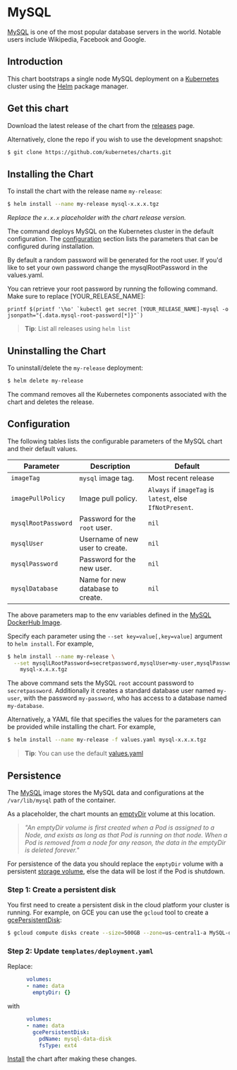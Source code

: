 # MySQL

[MySQL](https://MySQL.org) is one of the most popular database servers in the world. Notable users include Wikipedia, Facebook and Google.

## Introduction

This chart bootstraps a single node MySQL deployment on a [Kubernetes](http://kubernetes.io) cluster using the [Helm](https://helm.sh) package manager.

## Get this chart

Download the latest release of the chart from the [releases](../../../releases) page.

Alternatively, clone the repo if you wish to use the development snapshot:

```bash
$ git clone https://github.com/kubernetes/charts.git
```

## Installing the Chart

To install the chart with the release name `my-release`:

```bash
$ helm install --name my-release mysql-x.x.x.tgz
```

*Replace the `x.x.x` placeholder with the chart release version.*

The command deploys MySQL on the Kubernetes cluster in the default configuration. The [configuration](#configuration) section lists the parameters that can be configured during installation.

By default a random password will be generated for the root user. If you'd like to set your own password change the mysqlRootPassword
in the values.yaml.

You can retrieve your root password by running the following command. Make sure to replace [YOUR_RELEASE_NAME]:

    printf $(printf '\%o' `kubectl get secret [YOUR_RELEASE_NAME]-mysql -o jsonpath="{.data.mysql-root-password[*]}"`)

> **Tip**: List all releases using `helm list`

## Uninstalling the Chart

To uninstall/delete the `my-release` deployment:

```bash
$ helm delete my-release
```

The command removes all the Kubernetes components associated with the chart and deletes the release.

## Configuration

The following tables lists the configurable parameters of the MySQL chart and their default values.

|       Parameter       |           Description            |                         Default                          |
|-----------------------|----------------------------------|----------------------------------------------------------|
| `imageTag`            | `mysql` image tag.     | Most recent release                                      |
| `imagePullPolicy`     | Image pull policy.               | `Always` if `imageTag` is `latest`, else `IfNotPresent`. |
| `mysqlRootPassword` | Password for the `root` user.    | `nil`                                                    |
| `mysqlUser`         | Username of new user to create.  | `nil`                                                    |
| `mysqlPassword`     | Password for the new user.       | `nil`                                                    |
| `mysqlDatabase`     | Name for new database to create. | `nil`                                                    |

The above parameters map to the env variables defined in the [MySQL DockerHub Image](https://hub.docker.com/_/mysql/).

Specify each parameter using the `--set key=value[,key=value]` argument to `helm install`. For example,

```bash
$ helm install --name my-release \
  --set mysqlLRootPassword=secretpassword,mysqlUser=my-user,mysqlPassword=my-password,mysqlDatabase=my-database \
    mysql-x.x.x.tgz
```

The above command sets the MySQL `root` account password to `secretpassword`. Additionally it creates a standard database user named `my-user`, with the password `my-password`, who has access to a database named `my-database`.

Alternatively, a YAML file that specifies the values for the parameters can be provided while installing the chart. For example,

```bash
$ helm install --name my-release -f values.yaml mysql-x.x.x.tgz
```

> **Tip**: You can use the default [values.yaml](values.yaml)

## Persistence

The  [MySQL](https://hub.docker.com/_/mysql/) image stores the MySQL data and configurations at the `/var/lib/mysql` path of the container.

As a placeholder, the chart mounts an [emptyDir](http://kubernetes.io/docs/user-guide/volumes/#emptydir) volume at this location.

> *"An emptyDir volume is first created when a Pod is assigned to a Node, and exists as long as that Pod is running on that node. When a Pod is removed from a node for any reason, the data in the emptyDir is deleted forever."*

For persistence of the data you should replace the `emptyDir` volume with a persistent [storage volume](http://kubernetes.io/docs/user-guide/volumes/), else the data will be lost if the Pod is shutdown.

### Step 1: Create a persistent disk

You first need to create a persistent disk in the cloud platform your cluster is running. For example, on GCE you can use the `gcloud` tool to create a [gcePersistentDisk](http://kubernetes.io/docs/user-guide/volumes/#gcepersistentdisk):

```bash
$ gcloud compute disks create --size=500GB --zone=us-central1-a MySQL-data-disk
```

### Step 2: Update `templates/deployment.yaml`

Replace:

```yaml
      volumes:
      - name: data
        emptyDir: {}
```

with

```yaml
      volumes:
      - name: data
        gcePersistentDisk:
          pdName: mysql-data-disk
          fsType: ext4
```

[Install](#installing-the-chart) the chart after making these changes.
